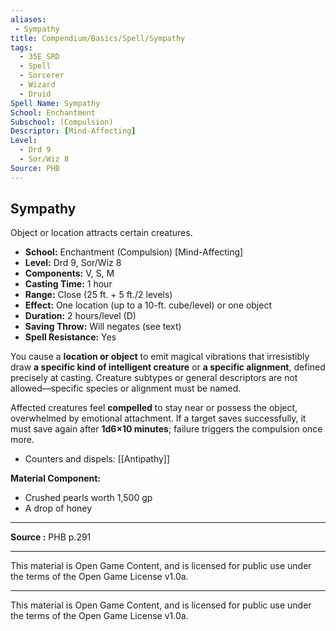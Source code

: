 ```yaml
---
aliases:
 - Sympathy
title: Compendium/Basics/Spell/Sympathy
tags:  
  - 35E_SRD  
  - Spell  
  - Sorcerer  
  - Wizard  
  - Druid  
Spell Name: Sympathy
School: Enchantment
Subschool: (Compulsion)
Descriptor: [Mind-Affecting]
Level:
  - Drd 9
  - Sor/Wiz 8
Source: PHB
---
```


## Sympathy

Object or location attracts certain creatures.

- **School:** Enchantment (Compulsion) [Mind-Affecting]  
- **Level:** Drd 9, Sor/Wiz 8  
- **Components:** V, S, M  
- **Casting Time:** 1 hour  
- **Range:** Close (25 ft. + 5 ft./2 levels)  
- **Effect:** One location (up to a 10-ft. cube/level) or one object  
- **Duration:** 2 hours/level (D)  
- **Saving Throw:** Will negates (see text)  
- **Spell Resistance:** Yes  

You cause a **location or object** to emit magical vibrations that irresistibly draw **a specific kind of intelligent creature** or **a specific alignment**, defined precisely at casting. Creature subtypes or general descriptors are not allowed—specific species or alignment must be named.

Affected creatures feel **compelled** to stay near or possess the object, overwhelmed by emotional attachment. If a target saves successfully, it must save again after **1d6×10 minutes**; failure triggers the compulsion once more.

- Counters and dispels: [[Antipathy]]

**Material Component:**  
- Crushed pearls worth 1,500 gp  
- A drop of honey

---

**Source :** PHB p.291

---

This material is Open Game Content, and is licensed for public use under  
the terms of the Open Game License v1.0a.

---

This material is Open Game Content, and is licensed for public use under the terms of the Open Game License v1.0a.
